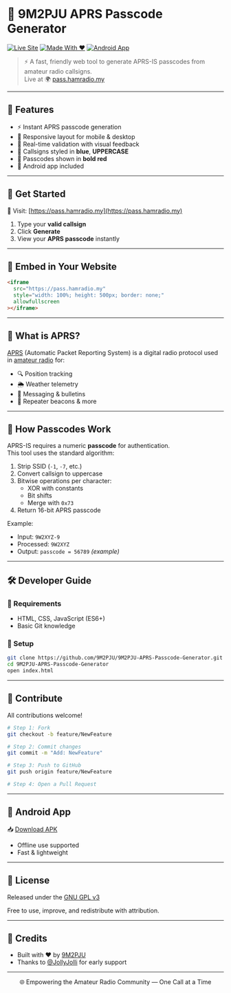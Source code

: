 # 📡 9M2PJU APRS Passcode Generator

[![Live Site](https://img.shields.io/website?url=https%3A%2F%2Fpass.hamradio.my&style=for-the-badge)](https://pass.hamradio.my)
[![Made With ❤️](https://img.shields.io/badge/Made%20With-%E2%9D%A4-red?style=for-the-badge)](https://hamradio.my)
[![Android App](https://img.shields.io/badge/Android-Download-green?style=for-the-badge&logo=android)](https://github.com/9M2PJU/9M2PJU-APRS-Passcode-Generator/raw/refs/heads/main/9M2PJU-APRS-Passcode-Generator.apk)

> ⚡ A fast, friendly web tool to generate APRS-IS passcodes from amateur radio callsigns.  
> Live at 🌍 [pass.hamradio.my](https://pass.hamradio.my)

---

## 🌟 Features

- ⚡ Instant APRS passcode generation  
- 📱 Responsive layout for mobile & desktop  
- 🧠 Real-time validation with visual feedback  
- 🔵 Callsigns styled in **blue**, **UPPERCASE**  
- 🔴 Passcodes shown in **bold red**  
- 📲 Android app included  

---

## 🚀 Get Started

🔗 Visit: [https://pass.hamradio.my](https://pass.hamradio.my)

1. Type your **valid callsign**
2. Click **Generate**
3. View your **APRS passcode** instantly

---

## 🧩 Embed in Your Website

```html
<iframe 
  src="https://pass.hamradio.my" 
  style="width: 100%; height: 500px; border: none;" 
  allowfullscreen
></iframe>
```

---

## 📡 What is APRS?

[APRS](https://en.wikipedia.org/wiki/Automatic_Packet_Reporting_System) (Automatic Packet Reporting System) is a digital radio protocol used in [amateur radio](https://en.wikipedia.org/wiki/Amateur_radio) for:

- 🔍 Position tracking  
- 🌦️ Weather telemetry  
- 💬 Messaging & bulletins  
- 🔁 Repeater beacons & more  

---

## 🔐 How Passcodes Work

APRS-IS requires a numeric **passcode** for authentication.  
This tool uses the standard algorithm:

1. Strip SSID (`-1`, `-7`, etc.)  
2. Convert callsign to uppercase  
3. Bitwise operations per character:  
   - XOR with constants  
   - Bit shifts  
   - Merge with `0x73`  
4. Return 16-bit APRS passcode  

Example:  
- Input: `9W2XYZ-9`  
- Processed: `9W2XYZ`  
- Output: `passcode = 56789` *(example)*

---

## 🛠️ Developer Guide

### 🧰 Requirements

- HTML, CSS, JavaScript (ES6+)  
- Basic Git knowledge  

### 🔧 Setup

```bash
git clone https://github.com/9M2PJU/9M2PJU-APRS-Passcode-Generator.git
cd 9M2PJU-APRS-Passcode-Generator
open index.html
```

---

## 🤝 Contribute

All contributions welcome!

```bash
# Step 1: Fork
git checkout -b feature/NewFeature

# Step 2: Commit changes
git commit -m "Add: NewFeature"

# Step 3: Push to GitHub
git push origin feature/NewFeature

# Step 4: Open a Pull Request
```

---

## 📲 Android App

📥 [Download APK](https://github.com/9M2PJU/9M2PJU-APRS-Passcode-Generator/raw/refs/heads/main/9M2PJU-APRS-Passcode-Generator.apk)

- Offline use supported  
- Fast & lightweight  

---

## 📄 License

Released under the [GNU GPL v3](https://www.gnu.org/licenses/gpl-3.0.html)

Free to use, improve, and redistribute with attribution.

---

## 🙏 Credits

- Built with ❤️ by [9M2PJU](https://hamradio.my)  
- Thanks to [@JollyJolli](https://github.com/JollyJolli) for early support  

---

<p align="center">
  🌐 Empowering the Amateur Radio Community — One Call at a Time
</p>
